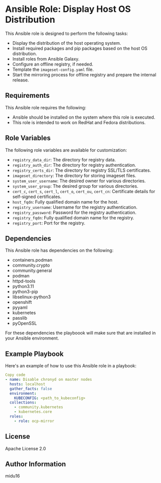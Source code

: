 Ansible Role: Display Host OS Distribution
=========

This Ansible role is designed to perform the following tasks:

- Display the distribution of the host operating system.
- Install required packages and pip packages based on the host OS distribution.
- Install roles from Ansible Galaxy.
- Configure an offline registry, if needed.
- Template the `imageset-config.yaml` file.
- Start the mirroring process for offline registry and prepare the internal release.


Requirements
------------

This Ansible role requires the following:

- Ansible should be installed on the system where this role is executed.
- This role is intended to work on RedHat and Fedora distributions.



Role Variables
--------------

The following role variables are available for customization:

- `registry_data_dir`: The directory for registry data.
- `registry_auth_dir`: The directory for registry authentication.
- `registry_certs_dir`: The directory for registry SSL/TLS certificates.
- `imageset_directory`: The directory for storing imageset files.
- `system_user_username`: The desired owner for various directories.
- `system_user_group`: The desired group for various directories.
- `cert_c`, `cert_s`, `cert_l`, `cert_o`, `cert_ou`, `cert_cn`: Certificate details for self-signed certificates.
- `host_fqdn`: Fully qualified domain name for the host.
- `registry_username`: Username for the registry authentication.
- `registry_password`: Password for the registry authentication.
- `registry_fqdn`: Fully qualified domain name for the registry.
- `registry_port`: Port for the registry.


Dependencies
------------

This Ansible role has dependencies on the following:

- containers.podman
- community.crypto
- community.general
- podman
- httpd-tools
- python3.11
- python3-pip
- libselinux-python3
- openshift
- pyyaml
- kubernetes
- passlib
- pyOpenSSL

For these dependencies the playboook will make sure that are installed in your Ansible environment.


Example Playbook
----------------

Here's an example of how to use this Ansible role in a playbook:

```yaml
Copy code
- name: Disable chronyd on master nodes
  hosts: localhost
  gather_facts: false
  environment:
    KUBECONFIG: <path_to_kubeconfig>
  collections:
    - community.kubernetes
    - kubernetes.core
  roles:
    - role: ocp-mirror
```


License
-------

Apache License 2.0

Author Information
------------------

midu16
